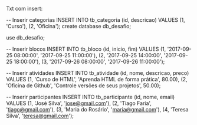 Txt com insert:

-- Inserir categorias
INSERT INTO tb_categoria (id, descricao) VALUES 
(1, 'Curso'),
(2, 'Oficina');
create database db_desafio;

use db_desafio;

-- Inserir blocos
INSERT INTO tb_bloco (id, inicio, fim) VALUES 
(1, '2017-09-25 08:00:00', '2017-09-25 11:00:00'),
(2, '2017-09-25 14:00:00', '2017-09-25 18:00:00'),
(3, '2017-09-26 08:00:00', '2017-09-26 11:00:00');

-- Inserir atividades
INSERT INTO tb_atividade (id, nome, descricao, preco) VALUES 
(1, 'Curso de HTML', 'Aprenda HTML de forma prática', 80.00),
(2, 'Oficina de Github', 'Controle versões de seus projetos', 50.00);

-- Inserir participantes
INSERT INTO tb_participante (id, nome, email) VALUES 
(1, 'José Silva', 'jose@gmail.com'),
(2, 'Tiago Faria', 'tiago@gmail.com'),
(3, 'Maria do Rosário', 'maria@gmail.com'),
(4, 'Teresa Silva', 'teresa@gmail.com');

